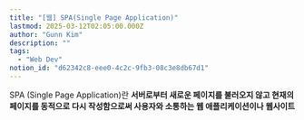 ```yaml
---
title: "[웹] SPA(Single Page Application)"
lastmod: 2025-03-12T02:05:00.000Z
author: "Gunn Kim"
description: ""
tags:
  - "Web Dev"
notion_id: "d62342c8-eee0-4c2c-9fb3-08c3e8db67d1"
---
```


SPA (Single Page Application)란 **서버로부터 새로운 페이지를 불러오지 않고 현재의 페이지를 동적으로 다시 작성함으로써 사용자와 소통하는 웹 애플리케이션이나 웹사이트**


